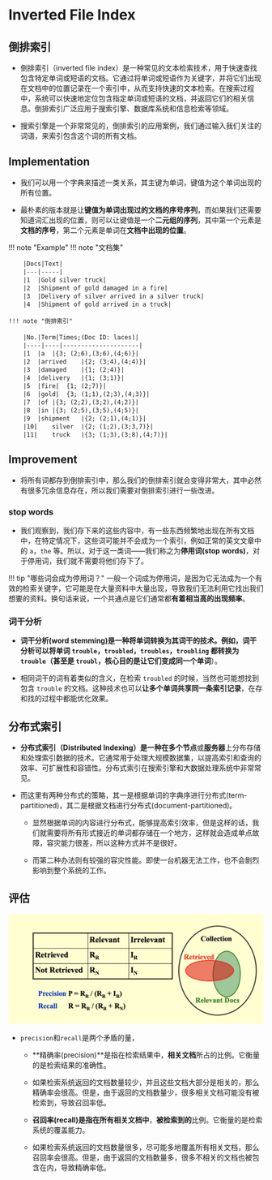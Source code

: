# Inverted File Index

## 倒排索引

- 倒排索引（inverted file index）是一种常见的文本检索技术，用于快速查找包含特定单词或短语的文档。它通过将单词或短语作为关键字，并将它们出现在文档中的位置记录在一个索引中，从而支持快速的文本检索。在搜索过程中，系统可以快速地定位包含指定单词或短语的文档，并返回它们的相关信息。倒排索引广泛应用于搜索引擎、数据库系统和信息检索等领域。

- 搜索引擎是一个非常常见的，倒排索引的应用案例，我们通过输入我们关注的词语，来索引包含这个词的所有文档。



## Implementation


- 我们可以用一个字典来描述一类关系，其主键为单词，键值为这个单词出现的所有位置。

- 最朴素的版本就是让**键值为单词出现过的文档的序号序列**，而如果我们还需要知道词汇出现的位置，则可以让键值是一个**二元组的序列**，其中第一个元素是**文档的序号**，第二个元素是单词在**文档中出现的位置**。

!!! note "Example"
    !!! note "文档集"

        |Docs|Text|
        |---|-----|
        |1	|Gold silver truck|
        |2	|Shipment of gold damaged in a fire|
        |3	|Delivery of silver arrived in a silver truck|
        |4	|Shipment of gold arrived in a truck|

    !!! note "倒排索引"

        |No.|Term|Times;(Doc ID: laces)|
        |----|----|---------------------|
        |1	|a	|{3; (2;6),(3;6),(4;6)}|
        |2	|arrived	|{2; (3;4),(4;4)}|
        |3	|damaged	|{1; (2;4)}|
        |4	|delivery	|{1; (3;1)}|
        |5	|fire|	{1; (2;7)}|
        |6	|gold|	{3; (1;1),(2;3),(4;3)}|
        |7	|of	|{3; (2;2),(3;2),(4;2)}|
        |8	|in	|{3; (2;5),(3;5),(4;5)}|
        |9	|shipment	|{2; (2;1),(4;1)}|
        |10|	silver	|{2; (1;2),(3;3,7)}|
        |11|	truck	|{3; (1;3),(3;8),(4;7)}|

## Improvement

- 将所有词都存到倒排索引中，那么我们的倒排索引就会变得非常大，其中必然有很多冗余信息存在，所以我们需要对倒排索引进行一些改进。

### stop words

- 我们观察到，我们存下来的这些内容中，有一些东西频繁地出现在所有文档中，在特定情况下，这些词可能并不会成为一个索引，例如正常的英文文章中的 `a`，`the` 等。所以，对于这一类词——我们称之为**停用词(stop words)**，对于停用词，我们就不需要将他们存下了。

!!! tip "哪些词会成为停用词？"
    一般一个词成为停用词，是因为它无法成为一个有效的检索关键字，它可能是在大量资料中大量出现，导致我们无法利用它找出我们想要的资料。换句话来说，一个共通点是它们通常都**有着相当高的出现频率**。


### 词干分析

- **词干分析(word stemming)**是一种将单词转换为其词干的技术。例如，词干分析可以将单词 `trouble`，`troubled`，`troubles`，`troubling` 都转换为 `trouble`（甚至是 `troubl`，核心目的是让它们变成**同一个单词**）。

- 相同词干的词有着类似的含义，在检索 `troubled` 的时候，当然也可能想找到包含 `trouble` 的文档。这种技术也可以**让多个单词共享同一条索引记录**，在存和找的过程中都能优化效果。

## 分布式索引

- **分布式索引（Distributed Indexing）**是一种在多个**节点**或**服务器**上分布存储和处理索引数据的技术。它通常用于处理大规模数据集，以提高索引和查询的效率、可扩展性和容错性。分布式索引在搜索引擎和大数据处理系统中非常常见。

- 而这里有两种分布式的策略，其一是根据单词的字典序进行分布式(term-partitioned)，其二是根据文档进行分布式(document-partitioned)。

    - 显然根据单词的内容进行分布式，能够提高索引效率，但是这样的话，我们就需要将所有形式接近的单词都存储在一个地方，这样就会造成单点故障，容灾能力很差，所以这种方式并不是很好。

    - 而第二种办法则有较强的容灾性能。即使一台机器无法工作，也不会剧烈影响到整个系统的工作。


## 评估

![alt text](inverted_1.png)

- `precision`和`recall`是两个矛盾的量，

    - **精确率(precision)**是指在检索结果中，**相关文档**所占的比例。它衡量的是检索结果的准确性。

    - 如果检索系统返回的文档数量较少，并且这些文档大部分是相关的，那么精确率会很高。但是，由于返回的文档数量少，很多相关文档可能没有被检索到，导致召回率低。


    - **召回率(recall)**是指在**所有相关文档中**，**被检索到的**比例。它衡量的是检索系统的覆盖能力。

    - 如果检索系统返回的文档数量很多，尽可能多地覆盖所有相关文档，那么召回率会很高。但是，由于返回的文档数量多，很多不相关的文档也被包含在内，导致精确率低。


